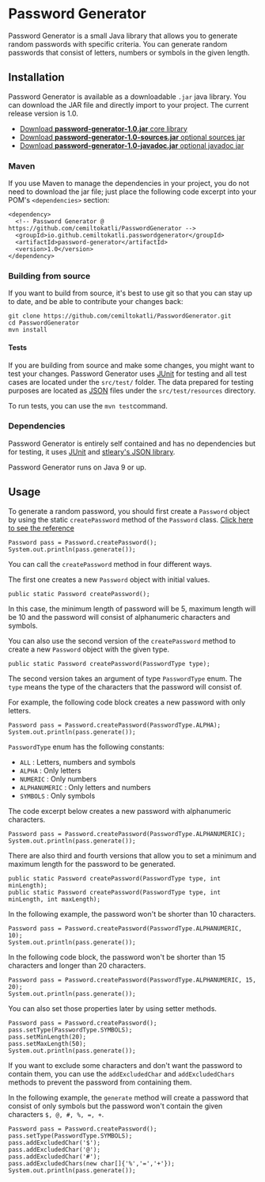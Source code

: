 # Password Generator
Password Generator is a small Java library that allows you to generate random passwords with specific criteria. You can generate random passwords that consist of letters, numbers or symbols in the given length.

## Installation
Password Generator is available as a downloadable `.jar` java library. You can download the JAR file and directly import to your project. The current release version is 1.0.

* [Download **password-generator-1.0.jar** core library](http://cemiltokatli.com/libs/password-generator/password-generator-1.0.jar)
* [Download **password-generator-1.0-sources.jar** optional sources jar](http://cemiltokatli.com/libs/password-generator/password-generator-1.0-sources.jar)
* [Download **password-generator-1.0-javadoc.jar** optional javadoc jar](http://cemiltokatli.com/libs/password-generator/password-generator-1.0-javadoc.jar)

### Maven
If you use Maven to manage the dependencies in your project, you do not need to download the jar file; just place the following code excerpt into your POM's `<dependencies>` section:

```
<dependency>
  <!-- Password Generator @ https://github.com/cemiltokatli/PasswordGenerator -->
  <groupId>io.github.cemiltokatli.passwordgenerator</groupId>
  <artifactId>password-generator</artifactId>
  <version>1.0</version>
</dependency>
```

### Building from source
If you want to build from source, it's best to use git so that you can stay up to date, and be able to contribute your changes back:

```
git clone https://github.com/cemiltokatli/PasswordGenerator.git
cd PasswordGenerator
mvn install
```

#### Tests
If you are building from source and make some changes, you might want to test your changes. Password Generator uses [JUnit](https://junit.org/junit5/) for testing and all test cases are located under the `src/test/` folder. The data prepared for testing purposes are located as [JSON](http://json.org/) files under the `src/test/resources` directory.

To run tests, you can use the `mvn test`command.

### Dependencies
Password Generator is entirely self contained and has no dependencies but for testing, it uses [JUnit](https://junit.org/junit5/) and [stleary's JSON library](https://github.com/stleary/JSON-java).

Password Generator runs on Java 9 or up.

## Usage
To generate a random password, you should first create a `Password` object by using the static `createPassword` method of the `Password` class. [Click here to see the reference](http://cemiltokatli.com/libs/password-generator/password-generator-1.0-javadoc/com/cemiltokatli/passwordgenerate/package-summary.html)

```
Password pass = Password.createPassword();
System.out.println(pass.generate());
```

You can call the `createPassword` method in four different ways.

The first one creates a new `Password` object with initial values.

```
public static Password createPassword();
````

In this case, the minimum length of password will be 5, maximum length will be 10 and the password will consist of alphanumeric characters and symbols.

You can also use the second version of the `createPassword` method to create a new `Password` object with the given type.

```
public static Password createPassword(PasswordType type);
```

The second version takes an argument of type `PasswordType` enum. The `type` means the type of the characters that the password will consist of.

For example, the following code block creates a new password with only letters.

```
Password pass = Password.createPassword(PasswordType.ALPHA);
System.out.println(pass.generate());
```

`PasswordType` enum has the following constants:

- `ALL` : Letters, numbers and symbols
- `ALPHA` : Only letters
- `NUMERIC` : Only numbers
- `ALPHANUMERIC` : Only letters and numbers
- `SYMBOLS` : Only symbols

The code excerpt below creates a new password with alphanumeric characters.

```
Password pass = Password.createPassword(PasswordType.ALPHANUMERIC);
System.out.println(pass.generate());
```

There are also third and fourth versions that allow you to set a minimum and maximum length for the password to be generated.

```
public static Password createPassword(PasswordType type, int minLength);
public static Password createPassword(PasswordType type, int minLength, int maxLength);
```

In the following example, the password won't be shorter than 10 characters.

```
Password pass = Password.createPassword(PasswordType.ALPHANUMERIC, 10);
System.out.println(pass.generate());
```

In the following code block, the password won't be shorter than 15 characters and longer than 20 characters.

```
Password pass = Password.createPassword(PasswordType.ALPHANUMERIC, 15, 20);
System.out.println(pass.generate());
```

You can also set those properties later by using setter methods.

```
Password pass = Password.createPassword();
pass.setType(PasswordType.SYMBOLS);
pass.setMinLength(20);
pass.setMaxLength(50);
System.out.println(pass.generate());
```

If you want to exclude some characters and don't want the password to contain them, you can use the `addExcludedChar` and `addExcludedChars` methods to prevent the password from containing them.

In the following example, the `generate` method will create a password that consist of only symbols but the password won't  contain the given characters `$, @, #, %, =, +`.

```
Password pass = Password.createPassword();
pass.setType(PasswordType.SYMBOLS);
pass.addExcludedChar('$');
pass.addExcludedChar('@');
pass.addExcludedChar('#');
pass.addExcludedChars(new char[]{'%','=','+'});
System.out.println(pass.generate());
```